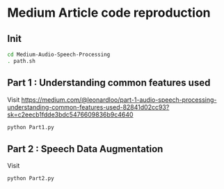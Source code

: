 # Medium Article code reproduction

## Init
```bash
cd Medium-Audio-Speech-Processing
. path.sh
```

## Part 1 : Understanding common features used
Visit https://medium.com/@leonardloo/part-1-audio-speech-processing-understanding-common-features-used-82841d02cc93?sk=c2eecb1fdde3bdc5476609836b9c4640
```bash
python Part1.py
```

## Part 2 : Speech Data Augmentation
Visit 
```bash
python Part2.py
```
